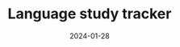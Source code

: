 ---
title: "Language study tracker"
date: "2024-01-28"
updated: "2024-01-28"
categories: 
  - "language learning"
  - "languages"
coverImage: "/images/filler.jpg"
coverWidth: 16
coverHeight: 9
excerpt: A frequently updated record of what languages I'm currently "focusing" on, dabbling in, struggling to maintain, etc.
---